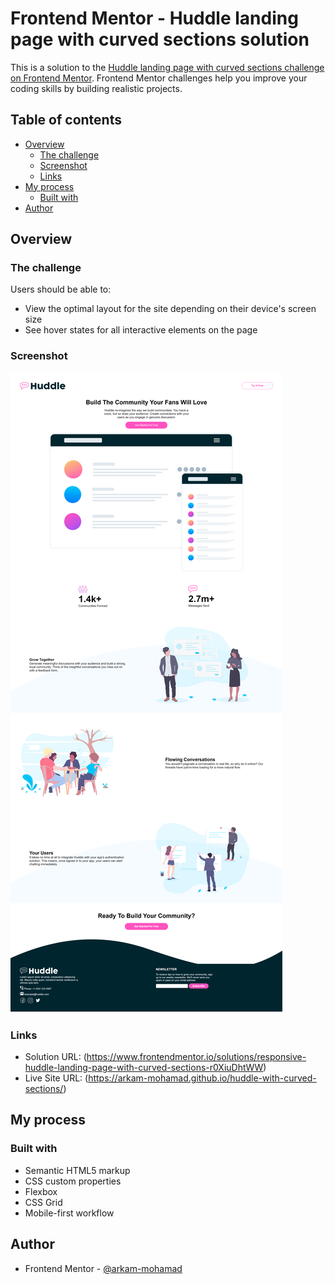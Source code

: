 # Frontend Mentor - Huddle landing page with curved sections solution

This is a solution to the [Huddle landing page with curved sections challenge on Frontend Mentor](https://www.frontendmentor.io/challenges/huddle-landing-page-with-curved-sections-5ca5ecd01e82137ec91a50f2). Frontend Mentor challenges help you improve your coding skills by building realistic projects. 

## Table of contents

- [Overview](#overview)
  - [The challenge](#the-challenge)
  - [Screenshot](#screenshot)
  - [Links](#links)
- [My process](#my-process)
  - [Built with](#built-with)
- [Author](#author)

## Overview

### The challenge

Users should be able to:

- View the optimal layout for the site depending on their device's screen size
- See hover states for all interactive elements on the page

### Screenshot

![](./images/site_screenshot.png)

### Links

- Solution URL: (https://www.frontendmentor.io/solutions/responsive-huddle-landing-page-with-curved-sections-r0XiuDhtWW)
- Live Site URL: (https://arkam-mohamad.github.io/huddle-with-curved-sections/)

## My process

### Built with

- Semantic HTML5 markup
- CSS custom properties
- Flexbox
- CSS Grid
- Mobile-first workflow

## Author

- Frontend Mentor - [@arkam-mohamad](https://www.frontendmentor.io/profile/arkam-mohamad)
